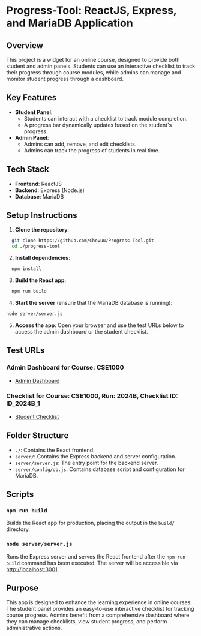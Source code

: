 # Progress-Tool: ReactJS, Express, and MariaDB Application

## Overview
This project is a widget for an online course, designed to provide both student and admin panels. Students can use an interactive checklist to track their progress through course modules, while admins can manage and monitor student progress through a dashboard.

## Key Features
- **Student Panel**: 
  - Students can interact with a checklist to track module completion.
  - A progress bar dynamically updates based on the student's progress.
- **Admin Panel**:
  - Admins can add, remove, and edit checklists.
  - Admins can track the progress of students in real time.

## Tech Stack
- **Frontend**: ReactJS
- **Backend**: Express (Node.js)
- **Database**: MariaDB

## Setup Instructions

1. **Clone the repository**:
```bash 
  git clone https://github.com/Chevuu/Progress-Tool.git
  cd ./progress-tool
```

2. **Install dependencies**:
```bash
  npm install
```

3. **Build the React app**:
```bash
  npm run build
```

4. **Start the server** (ensure that the MariaDB database is running):
```bash
node server/server.js
```

5. **Access the app**:
   Open your browser and use the test URLs below to access the admin dashboard or the student checklist.

## Test URLs

### Admin Dashboard for Course: CSE1000
- [Admin Dashboard](http://localhost:3001/admin/get-all/CSE1000)

### Checklist for Course: CSE1000, Run: 2024B, Checklist ID: ID_2024B_1
- [Student Checklist](http://localhost:3001/CSE1000/2024B/ID_2024B_1)

## Folder Structure
- `./`: Contains the React frontend.
- `server/`: Contains the Express backend and server configuration.
- `server/server.js`: The entry point for the backend server.
- `server/config/db.js`: Contains database script and configuration for MariaDB.

## Scripts

### `npm run build`
Builds the React app for production, placing the output in the `build/` directory.

### `node server/server.js`
Runs the Express server and serves the React frontend after the `npm run build` command has been executed. The server will be accessible via [http://localhost:3001](http://localhost:3001).

## Purpose
This app is designed to enhance the learning experience in online courses. The student panel provides an easy-to-use interactive checklist for tracking course progress. Admins benefit from a comprehensive dashboard where they can manage checklists, view student progress, and perform administrative actions.